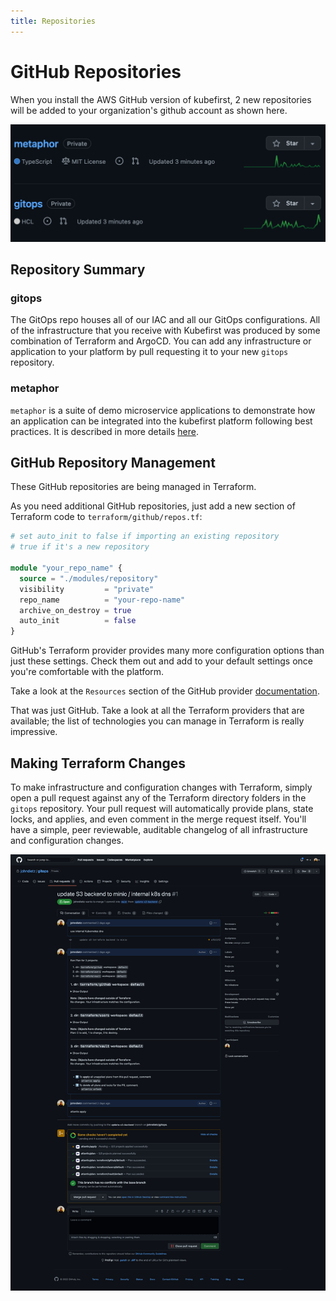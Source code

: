 ```yaml
---
title: Repositories
---
```


# GitHub Repositories

When you install the AWS GitHub version of kubefirst, 2 new repositories will be added to your organization's github account as shown here.

![GitHub repositories](../../../img/common/github/repositories.png)

## Repository Summary

### gitops

The GitOps repo houses all of our IAC and all our GitOps configurations. All of the infrastructure that you receive with Kubefirst was produced by some combination of Terraform and ArgoCD. You can add any infrastructure or application to your platform by pull requesting it to your new `gitops` repository.

### metaphor

`metaphor` is a suite of demo microservice applications to demonstrate how an application can be integrated into the kubefirst platform following best practices. It is described in more details [here](../../../explore/metaphor.md).

## GitHub Repository Management

These GitHub repositories are being managed in Terraform.

As you need additional GitHub repositories, just add a new section of Terraform code to `terraform/github/repos.tf`:

```terraform
# set auto_init to false if importing an existing repository
# true if it's a new repository

module "your_repo_name" {
  source = "./modules/repository"
  visibility         = "private"
  repo_name          = "your-repo-name"
  archive_on_destroy = true
  auto_init          = false
}
```

GitHub's Terraform provider provides many more configuration options than just these settings. Check them out and add to your default settings once you're comfortable with the platform.

Take a look at the `Resources` section of the GitHub provider [documentation](https://registry.terraform.io/providers/integrations/github/latest/docs).

That was just GitHub. Take a look at all the Terraform providers that are available; the list of technologies you can manage in Terraform is really impressive. [](https://www.terraform.io/docs/providers/index.html)

## Making Terraform Changes

To make infrastructure and configuration changes with Terraform, simply open a pull request against any of the Terraform directory folders in the `gitops` repository. Your pull request will automatically provide plans, state locks, and applies, and even comment in the merge request itself. You'll have a simple, peer reviewable, auditable changelog of all infrastructure and configuration changes.

![Atlantis GitHub](../../../img/common/github/atlantis.png)
